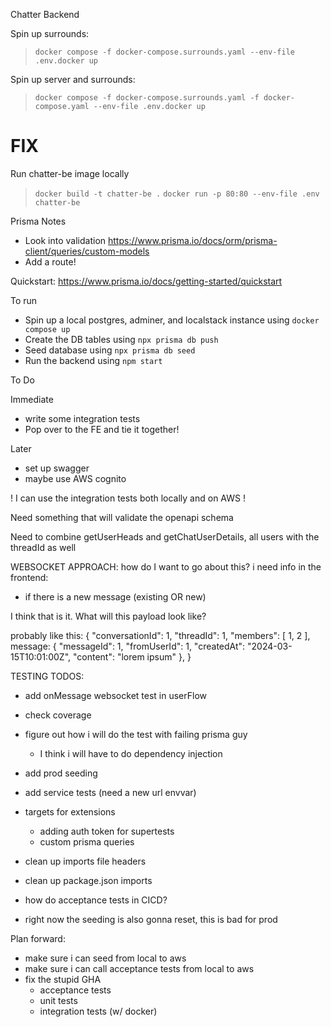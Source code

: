 Chatter Backend

Spin up surrounds:
> `docker compose -f docker-compose.surrounds.yaml --env-file .env.docker up`

Spin up server and surrounds:
> `docker compose -f docker-compose.surrounds.yaml -f docker-compose.yaml --env-file .env.docker up`

# FIX
Run chatter-be image locally
> `docker build -t chatter-be .`
> `docker run -p 80:80 --env-file .env chatter-be`

Prisma Notes

- Look into validation
  https://www.prisma.io/docs/orm/prisma-client/queries/custom-models
- Add a route!

Quickstart: https://www.prisma.io/docs/getting-started/quickstart

To run

- Spin up a local postgres, adminer, and localstack instance using `docker compose up`
- Create the DB tables using `npx prisma db push`
- Seed database using `npx prisma db seed`
- Run the backend using `npm start`

To Do

Immediate
  - write some integration tests
  - Pop over to the FE and tie it together!

Later
  - set up swagger
  - maybe use AWS cognito

! I can use the integration tests both locally and on AWS !

Need something that will validate the openapi schema

Need to combine getUserHeads and getChatUserDetails, all users with the threadId as well


WEBSOCKET APPROACH:
how do I want to go about this?
i need info in the frontend:
* if there is a new message (existing OR new)

I think that is it. What will this payload look like?

probably like this:
{
  "conversationId": 1,
  "threadId": 1,
  "members": [
    1,
    2
  ],
  message: {
    "messageId": 1,
    "fromUserId": 1,
    "createdAt": "2024-03-15T10:01:00Z",
    "content": "lorem ipsum"
  },
}

TESTING TODOS: 
* add onMessage websocket test in userFlow
* check coverage
* figure out how i will do the test with failing prisma guy
  * I think i will have to do dependency injection
* add prod seeding
* add service tests (need a new url envvar)
* targets for extensions 
  * adding auth token for supertests
  * custom prisma queries
* clean up imports file headers
* clean up package.json imports

* how do acceptance tests in CICD?
* right now the seeding is also gonna reset, this is bad for prod


Plan forward:
- make sure i can seed from local to aws
- make sure i can call acceptance tests from local to aws
- fix the stupid GHA
  - acceptance tests
  - unit tests
  - integration tests (w/ docker)